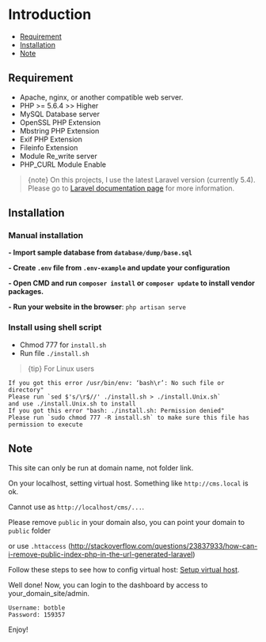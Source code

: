 # Introduction
- [Requirement](#requirement)
- [Installation](#installation)
- [Note](#note)

<a name="requirement"></a>
## Requirement


- Apache, nginx, or another compatible web server.
- PHP >= 5.6.4 >> Higher
- MySQL Database server
- OpenSSL PHP Extension
- Mbstring PHP Extension
- Exif PHP Extension
- Fileinfo Extension
- Module Re_write server
- PHP_CURL Module Enable


> {note} On this projects, I use the latest Laravel version (currently 5.4). Please go to [Laravel documentation page](https://laravel.com/docs) for more information.

<a name="installation"></a>
## Installation

### Manual installation

**- Import sample database from `database/dump/base.sql`**

**- Create `.env` file from `.env-example` and update your configuration**

**- Open CMD and run `composer install` or `composer update` to install vendor packages.**

**- Run your website in the browser**: `php artisan serve`

### Install using shell script
* Chmod 777 for `install.sh`
* Run file `./install.sh`

> {tip} For Linux users
    
    If you got this error /usr/bin/env: ‘bash\r’: No such file or directory"
    Please run `sed $'s/\r$//' ./install.sh > ./install.Unix.sh` 
    and use ./install.Unix.sh to install
    If you got this error "bash: ./install.sh: Permission denied"
    Please run `sudo chmod 777 -R install.sh` to make sure this file has permission to execute

<a name="note"></a>
## Note

This site can only be run at domain name, not folder link.

On your localhost, setting virtual host. Something like `http://cms.local` is ok.

Cannot use as `http://localhost/cms/...`.

Please remove `public` in your domain also, you can point your domain to `public` folder

or use `.httaccess` (http://stackoverflow.com/questions/23837933/how-can-i-remove-public-index-php-in-the-url-generated-laravel)

Follow these steps to see how to config virtual host: [Setup virtual host](/v/2.1/virtualhost).

Well done! Now, you can login to the dashboard by access to your_domain_site/admin.

    Username: botble
    Password: 159357

Enjoy!